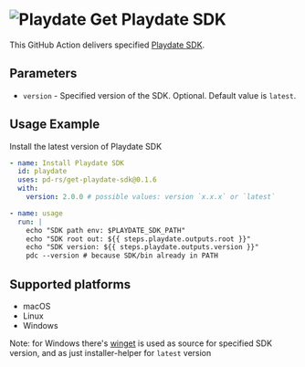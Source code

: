 # ![Playdate](https://help.play.date/images/toolbar-icon-playdate.svg) Get Playdate SDK

This GitHub Action delivers specified [Playdate SDK][Playdate].

[Playdate]: https://play.date/dev/#cardSDK


## Parameters

- `version` - Specified version of the SDK. Optional. Default value is `latest`.
<!-- - `token` - GITHUB_TOKEN. Optional. -->

## Usage Example

Install the latest version of Playdate SDK

```yaml
- name: Install Playdate SDK
  id: playdate
  uses: pd-rs/get-playdate-sdk@0.1.6
  with:
    version: 2.0.0 # possible values: version `x.x.x` or `latest`

- name: usage
  run: |
    echo "SDK path env: $PLAYDATE_SDK_PATH"
    echo "SDK root out: ${{ steps.playdate.outputs.root }}"
    echo "SDK version: ${{ steps.playdate.outputs.version }}"
    pdc --version # because SDK/bin already in PATH
```

## Supported platforms

- macOS
- Linux
- Windows

Note: for Windows there's [winget][] is used as source for specified SDK version, and as just installer-helper for `latest` version

[winget]: https://github.com/idleberg/winget-pkgs/tree/master/manifests/p/Panic/PlaydateSDK
